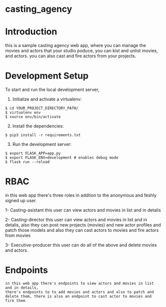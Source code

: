 # casting_agency

# Introduction

this is a sample casting agency web app, where you can manage the movies and actors that your studio poduce, you can kist and unlist movies, and actors. you can also cast and fire actors from your projects.

# Development Setup

To start and run the local development server,

1. Initialize and activate a virtualenv:
  ```
  $ cd YOUR_PROJECT_DIRECTORY_PATH/
  $ virtualenv env
  $ source env/bin/activate
  ```

2. Install the dependencies:
  ```
  $ pip3 install -r requirements.txt
  ```

3. Run the development server:
  ```
  $ export FLASK_APP=app.py
  $ export FLASK_ENV=development # enables debug mode
  $ flask run --reload
  ```
  
  # RBAC 
  
  in this web app there's three roles in addtion to the anonymous and feshly signed up user.
  
  1- Casting-asistant
    this user can view actors and movies in list and in detalis 
  
  2- Casting-director
    this user can view actors and movies in list and in detalis, also they can post new projects (movies) and new actor profiles and patch those models and also they can cast actors to movies and fire actors from movies
  
  3- Executive-producer
    this user can do all of the above and delete movies and actors.
    
 # Endpoints
    
    in this web app there's endpoints to view actors and movies in list and in details, 
    there's endpoints to to add movies and actors and also to patch and delete them, there is also an endpoint to cast actor to movies and fire them 
